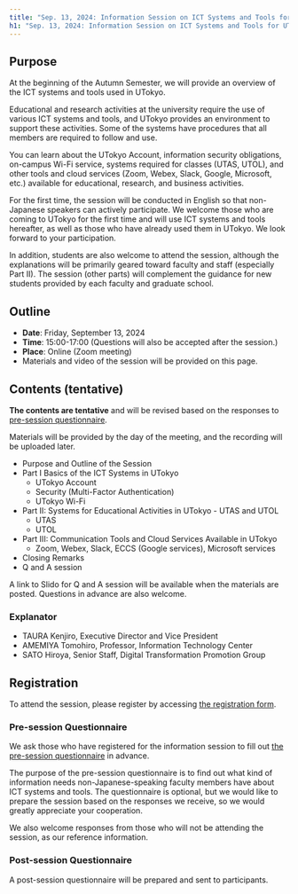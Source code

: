```yaml
---
title: "Sep. 13, 2024: Information Session on ICT Systems and Tools for UTokyo Members (Conducted in English)"
h1: "Sep. 13, 2024: Information Session on ICT Systems and Tools for UTokyo Members (Conducted in English)"
---
```


## Purpose
At the beginning of the Autumn Semester, we will provide an overview of the ICT systems and tools used in UTokyo.

Educational and research activities at the university require the use of various ICT systems and tools, and UTokyo provides an environment to support these activities. Some of the systems have procedures that all members are required to follow and use.

You can learn about the UTokyo Account, information security obligations, on-campus Wi-Fi service, systems required for classes (UTAS, UTOL), and other tools and cloud services (Zoom, Webex, Slack, Google, Microsoft, etc.) available for educational, research, and business activities.

For the first time, the session will be conducted in English so that non-Japanese speakers can actively participate. We welcome those who are coming to UTokyo for the first time and will use ICT systems and tools hereafter, as well as those who have already used them in UTokyo. We look forward to your participation.

In addition, students are also welcome to attend the session, although the explanations will be primarily geared toward faculty and staff (especially Part II). The session (other parts) will complement the guidance for new students provided by each faculty and graduate school.

## Outline
- **Date**: Friday, September 13, 2024
- **Time**: 15:00-17:00 (Questions will also be accepted after the session.)
- **Place**: Online (Zoom meeting)
- Materials and video of the session will be provided on this page.

## Contents (tentative)
**The contents are tentative** and will be revised based on the responses to [pre-session questionnaire]().

Materials will be provided by the day of the meeting, and the recording will be uploaded later.

- Purpose and Outline of the Session
- Part I Basics of the ICT Systems in UTokyo
   - UTokyo Account
   - Security (Multi-Factor Authentication)
   - UTokyo Wi-Fi
- Part II: Systems for Educational Activities in UTokyo - UTAS and UTOL
   - UTAS
   - UTOL
- Part III: Communication Tools and Cloud Services Available in UTokyo
   - Zoom, Webex, Slack, ECCS (Google services), Microsoft services
- Closing Remarks
- Q and A session

A link to Slido for Q and A session will be available when the materials are posted. Questions in advance are also welcome.

### Explanator
- TAURA Kenjiro, Executive Director and Vice President
- AMEMIYA Tomohiro, Professor, Information Technology Center
- SATO Hiroya, Senior Staff, Digital Transformation Promotion Group

## Registration
To attend the session, please register by accessing [the registration form]().

### Pre-session Questionnaire
We ask those who have registered for the information session to fill out [the pre-session questionnaire]() in advance.

The purpose of the pre-session questionnaire is to find out what kind of information needs non-Japanese-speaking faculty members have about ICT systems and tools. The questionnaire is optional, but we would like to prepare the session based on the responses we receive, so we would greatly appreciate your cooperation.

We also welcome responses from those who will not be attending the session, as our reference information.

### Post-session Questionnaire
A post-session questionnaire will be prepared and sent to participants.
